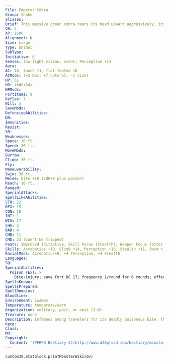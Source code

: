 ```yaml
---
File: Emperor Cobra
Group: Snake
aliases: 
Brief: This massive green cobra rears its head upward aggressively, its brightly colored, scaly hood flaring in an unmistakable warning.
CR: 5
XP: 1600
Alignment: N
Size: Large
Type: animal
SubType: 
Initiative: 6
Senses: low-light vision, scent; Perception +13
Aura: 
AC: 18, touch 11, flat-footed 16
ACMods: (+2 Dex, +7 natural, -1 size)
HP: 51
HD: (6d8+24)
HPMods: 
Fortitude: 9
Reflex: 7
Will: 5
SaveMods: 
DefensiveAbilities: 
DR: 
Immunities: 
Resist: 
SR: 
Weaknesses: 
Space: 10 ft.
Speed: 30 ft.
MoveMods: 
Burrow: 
Climb: 30 ft.
Fly: 
Maneuverability: 
Swim: 30 ft.
Melee: bite +10 (2d6+9 plus poison)
Reach: 10 ft.
Ranged: 
SpecialAttacks: 
SpellLikeAbilities: 
STR: 22
DEX: 15
CON: 18
INT: 1
WIS: 17
CHA: 2
BAB: 4
CMB: 11
CMD: 23 (can't be tripped)
Feats: Improved Initiative, Skill Focus (Stealth), Weapon Focus (bite)
Skills: Acrobatics +10, Climb +14, Perception +13, Stealth +11, Swim +14
RacialMods: Acrobatics+8, +4 Perception, +4 Stealth
Languages: 
SQ: 
SpecialAbilities:
  Poison (Ex): >
    Bite-injury; save Fort DC 17; frequency 1/round for 6 rounds; effect 1d3 Con; cure 2 consecutive saves.
SpellsKnown: 
SpellsPrepared: 
SpellDomains: 
Bloodline: 
Environment: swamps
Temperature: temperate/warm
Organization: solitary, pair, or nest (3-8)
Treasure: none
Description: Infamous among travelers for its deadly poisonous bite, the emperor cobra is a foul-tempered snake typically encountered in bogs. The snake's scales are generally a dark green, with a pale green or even ivory underbelly. Its eyes are bright red and lack the distinctive serpentine slit most snake eyes possess. Emperor cobras are often trained to serve as guardians in temples. They are 16 feet long and weigh 200 pounds.
Race: 
Class: 
MR: 
Copyright:
  Content: '[PFRPG Bestiary 2](http://www.d20pfsrd.com/bestiary/monster-listings/animals/reptiles/snake/emperor-cobra)'
---
```

```dataviewjs
customJS.Statblock.printMonsterWiki(dv)
```
